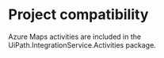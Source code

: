 ﻿# Project compatibility

Azure Maps activities are included in the
                UiPath.IntegrationService.Activities package.




|  |
| ---
